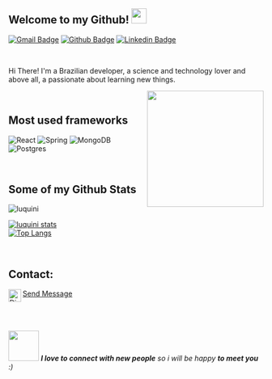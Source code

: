 <h2>Welcome to my Github! <img src="https://media.giphy.com/media/WUlplcMpOCEmTGBtBW/giphy.gif" width="30"></h2>

[![Gmail Badge](https://img.shields.io/badge/-vitorluquinidev@gmail.com-c14438?style=flat&logo=Gmail&logoColor=white&link=mailto:vitorluquinidev@gmail.com)](mailto:vitorluquinidev@gmail.com)
[![Github Badge](https://img.shields.io/badge/-luquini-grey?style=flat&logo=github&logoColor=white&link=https://github.com/luquini/)](https://www.github.com/luquini/)
[![Linkedin Badge](https://img.shields.io/badge/-vitorluquini-blue?style=flat&logo=linkedin&logoColor=white&link=https://www.linkedin.com/in/vitor-luquini-926203202/)](https://www.linkedin.com/in/vitor-luquini-926203202/) 

<br/>

<p>Hi There! I'm a Brazilian developer, a science and technology lover and above all, a passionate about learning new things.</p>

<img align='right' src="https://media.giphy.com/media/M9gbBd9nbDrOTu1Mqx/giphy.gif" width="230">

<br/>
<h2>Most used frameworks</h2>

![React](https://img.shields.io/badge/react-%2320232a.svg?style=for-the-badge&logo=react&logoColor=%2361DAFB)
![Spring](https://img.shields.io/badge/Node.js-43853D?style=for-the-badge&logo=node.js&logoColor=white)
![MongoDB](https://img.shields.io/badge/MongoDB-4EA94B?style=for-the-badge&logo=mongodb&logoColor=white)
![Postgres](https://img.shields.io/badge/postgres-%23316192.svg?style=for-the-badge&logo=postgresql&logoColor=white)

<br/>
<h2>Some of my Github Stats</h2>

<img src="https://komarev.com/ghpvc/?username=luquini" alt="luquini" /> 

[![luquini stats](https://github-readme-stats.vercel.app/api?username=luquini&layout=compact&theme=tokyonight&show_icons=true&count_private=true)](https://github.com/luquini/)<br>
[![Top Langs](https://github-readme-stats.vercel.app/api/top-langs/?username=luquini&layout=compact&theme=tokyonight)](https://github.com/kortkamp/github-readme-stats)

<br/>
<h2>Contact:</h2>
<img align="left" alt="Discord" target="_blank" width="25px" src="https://upload.wikimedia.org/wikipedia/commons/thumb/5/5e/WhatsApp_icon.png/598px-WhatsApp_icon.png"/>
<string><a href="https://api.whatsapp.com/send?phone=5521967727485&text=Oi">Send Message<a/></string>

<br/>
<br/>
<br/>
<br/>

<img src="https://media.giphy.com/media/LnQjpWaON8nhr21vNW/giphy.gif" width="60"> <em><b>I love to connect with new people</b> so i will be happy <b>to meet you</b> :)</em>
